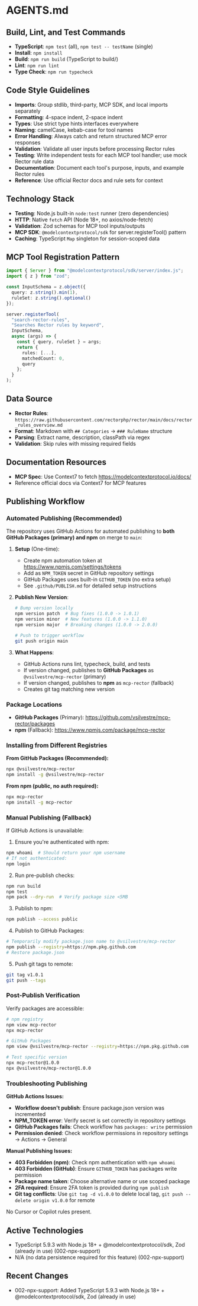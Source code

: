 # AGENTS.md

## Build, Lint, and Test Commands
- **TypeScript**: `npm test` (all), `npm test -- testName` (single)
- **Install**: `npm install`
- **Build**: `npm run build` (TypeScript to build/)
- **Lint**: `npm run lint`
- **Type Check**: `npm run typecheck`

## Code Style Guidelines
- **Imports**: Group stdlib, third-party, MCP SDK, and local imports separately
- **Formatting**: 4-space indent, 2-space indent
- **Types**: Use strict type hints interfaces everywhere
- **Naming**: camelCase, kebab-case for tool names
- **Error Handling**: Always catch and return structured MCP error responses
- **Validation**: Validate all user inputs before processing Rector rules
- **Testing**: Write independent tests for each MCP tool handler; use mock Rector rule data
- **Documentation**: Document each tool's purpose, inputs, and example Rector rules
- **Reference**: Use official Rector docs and rule sets for context

## Technology Stack
- **Testing**: Node.js built-in `node:test` runner (zero dependencies)
- **HTTP**: Native `fetch` API (Node 18+, no axios/node-fetch)
- **Validation**: Zod schemas for MCP tool inputs/outputs
- **MCP SDK**: `@modelcontextprotocol/sdk` for server.registerTool() pattern
- **Caching**: TypeScript `Map` singleton for session-scoped data

## MCP Tool Registration Pattern
```typescript
import { Server } from "@modelcontextprotocol/sdk/server/index.js";
import { z } from "zod";

const InputSchema = z.object({
  query: z.string().min(1),
  ruleSet: z.string().optional()
});

server.registerTool(
  "search-rector-rules",
  "Searches Rector rules by keyword",
  InputSchema,
  async (args) => {
    const { query, ruleSet } = args;
    return {
      rules: [...],
      matchedCount: 0,
      query
    };
  }
);
```

## Data Source
- **Rector Rules**: `https://raw.githubusercontent.com/rectorphp/rector/main/docs/rector_rules_overview.md`
- **Format**: Markdown with `## Categories` → `### RuleName` structure
- **Parsing**: Extract name, description, classPath via regex
- **Validation**: Skip rules with missing required fields

## Documentation Resources
- **MCP Spec**: Use Context7 to fetch https://modelcontextprotocol.io/docs/
- Reference official docs via Context7 for MCP features

## Publishing Workflow

### Automated Publishing (Recommended)

The repository uses GitHub Actions for automated publishing to **both GitHub Packages (primary) and npm** on merge to `main`:

1. **Setup** (One-time):
   - Create npm automation token at https://www.npmjs.com/settings/tokens
   - Add as `NPM_TOKEN` secret in GitHub repository settings
   - GitHub Packages uses built-in `GITHUB_TOKEN` (no extra setup)
   - See `.github/PUBLISH.md` for detailed setup instructions

2. **Publish New Version**:
   ```bash
   # Bump version locally
   npm version patch  # Bug fixes (1.0.0 -> 1.0.1)
   npm version minor  # New features (1.0.0 -> 1.1.0)
   npm version major  # Breaking changes (1.0.0 -> 2.0.0)
   
   # Push to trigger workflow
   git push origin main
   ```

3. **What Happens**:
   - GitHub Actions runs lint, typecheck, build, and tests
   - If version changed, publishes to **GitHub Packages** as `@vsilvestre/mcp-rector` (primary)
   - If version changed, publishes to **npm** as `mcp-rector` (fallback)
   - Creates git tag matching new version

### Package Locations

- **GitHub Packages** (Primary): https://github.com/vsilvestre/mcp-rector/packages
- **npm** (Fallback): https://www.npmjs.com/package/mcp-rector

### Installing from Different Registries

**From GitHub Packages (Recommended):**
```bash
npx @vsilvestre/mcp-rector
npm install -g @vsilvestre/mcp-rector
```

**From npm (public, no auth required):**
```bash
npx mcp-rector
npm install -g mcp-rector
```

### Manual Publishing (Fallback)

If GitHub Actions is unavailable:

1. Ensure you're authenticated with npm:
```bash
npm whoami  # Should return your npm username
# If not authenticated:
npm login
```

2. Run pre-publish checks:
```bash
npm run build
npm test
npm pack --dry-run  # Verify package size <5MB
```

3. Publish to npm:
```bash
npm publish --access public
```

4. Publish to GitHub Packages:
```bash
# Temporarily modify package.json name to @vsilvestre/mcp-rector
npm publish --registry=https://npm.pkg.github.com
# Restore package.json
```

5. Push git tags to remote:
```bash
git tag v1.0.1
git push --tags
```

### Post-Publish Verification

Verify packages are accessible:

```bash
# npm registry
npm view mcp-rector
npx mcp-rector

# GitHub Packages
npm view @vsilvestre/mcp-rector --registry=https://npm.pkg.github.com

# Test specific version
npx mcp-rector@1.0.0
npx @vsilvestre/mcp-rector@1.0.0
```

### Troubleshooting Publishing

**GitHub Actions Issues:**
- **Workflow doesn't publish**: Ensure package.json version was incremented
- **NPM_TOKEN error**: Verify secret is set correctly in repository settings
- **GitHub Packages fails**: Check workflow has `packages: write` permission
- **Permission denied**: Check workflow permissions in repository settings → Actions → General

**Manual Publishing Issues:**
- **403 Forbidden (npm)**: Check npm authentication with `npm whoami`
- **403 Forbidden (GitHub)**: Ensure `GITHUB_TOKEN` has packages write permission
- **Package name taken**: Choose alternative name or use scoped package
- **2FA required**: Ensure 2FA token is provided during `npm publish`
- **Git tag conflicts**: Use `git tag -d v1.0.0` to delete local tag, `git push --delete origin v1.0.0` for remote

No Cursor or Copilot rules present.

## Active Technologies
- TypeScript 5.9.3 with Node.js 18+ + @modelcontextprotocol/sdk, Zod (already in use) (002-npx-support)
- N/A (no data persistence required for this feature) (002-npx-support)

## Recent Changes
- 002-npx-support: Added TypeScript 5.9.3 with Node.js 18+ + @modelcontextprotocol/sdk, Zod (already in use)
